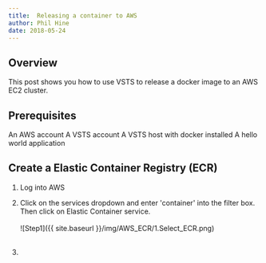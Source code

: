 ```yaml
---
title:  Releasing a container to AWS
author: Phil Hine
date: 2018-05-24
--- 
```


## Overview
This post shows you how to use VSTS to release a docker image to an AWS EC2 cluster.

## Prerequisites
An AWS account
A VSTS account
A VSTS host with docker installed
A hello world application

## Create a Elastic Container Registry (ECR)

1) Log into AWS
2) Click on the services dropdown and enter 'container' into the filter box. Then click on Elastic Container service.<br/><br/>
![Step1]({{ site.baseurl }}/img/AWS_ECR/1.Select_ECR.png)<br/><br/>


3) 
